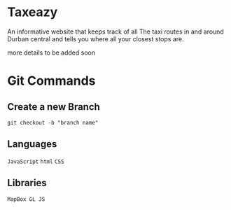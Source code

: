 # Taxeazy
An informative website that keeps track of all The taxi routes in and around Durban central and tells you where all your closest stops are.

more details to be added soon

# Git Commands

## Create a new Branch
`git checkout -b "branch name"`


## Languages
`JavaScript` `html` `CSS`

## Libraries
`MapBox GL JS`


